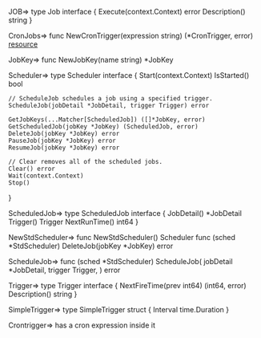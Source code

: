JOB=>
type Job interface {
	Execute(context.Context) error
	Description() string
}

CronJobs=>
func NewCronTrigger(expression string) (*CronTrigger, error)
[resource](https://crontab.cronhub.io/)
<second> <minute> <hour> <day-of-month> <month> <day-of-week> <year>

JobKey=>
func NewJobKey(name string) *JobKey

Scheduler=>
type Scheduler interface {
	Start(context.Context)
	IsStarted() bool

	// ScheduleJob schedules a job using a specified trigger.
	ScheduleJob(jobDetail *JobDetail, trigger Trigger) error

	GetJobKeys(...Matcher[ScheduledJob]) ([]*JobKey, error)
	GetScheduledJob(jobKey *JobKey) (ScheduledJob, error)
	DeleteJob(jobKey *JobKey) error
	PauseJob(jobKey *JobKey) error
	ResumeJob(jobKey *JobKey) error

	// Clear removes all of the scheduled jobs.
	Clear() error
	Wait(context.Context)
	Stop()
}

ScheduledJob=>
type ScheduledJob interface {
	JobDetail() *JobDetail
	Trigger() Trigger
	NextRunTime() int64
}

NewStdScheduler=>
func NewStdScheduler() Scheduler
func (sched *StdScheduler) DeleteJob(jobKey *JobKey) error

ScheduleJob=>
func (sched *StdScheduler) ScheduleJob(
	jobDetail *JobDetail,
	trigger Trigger,
) error

Trigger=>
type Trigger interface {
	NextFireTime(prev int64) (int64, error)
	Description() string
}


SimpleTrigger=> 
type SimpleTrigger struct {
	Interval time.Duration
}

Crontrigger=>
has a cron expression inside it